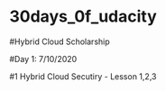 # 30days_0f_udacity

#Hybrid Cloud Scholarship 


#Day 1: 7/10/2020

#1 Hybrid Cloud Secutiry - Lesson 1,2,3
  

